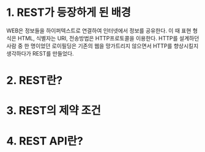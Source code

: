 # 1. REST가 등장하게 된 배경

WEB은 정보들을 하이퍼텍스트로 연결하여 인터넷에서 정보를 공유한다. 이 때 표현 형식은 HTML, 식별자는 URI, 전송방법은 HTTP프로토콜을 이용한다. 
HTTP를 설계하던 사람 중 한 명이었던 로이필딩은 기존의 웹을 망가트리지 않으면서 HTTP를 향상시킬지 생각하다가 REST를 만들었다.


# 2. REST란?





# 3. REST의 제약 조건



# 4. REST API란?
